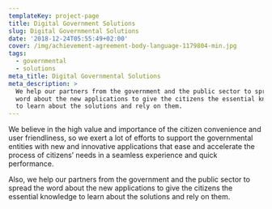 ```yaml
---
templateKey: project-page
title: Digital Government Solutions
slug: Digital Governmental Solutions
date: '2018-12-24T05:55:49+02:00'
cover: /img/achievement-agreement-body-language-1179804-min.jpg
tags:
  - governmental
  - solutions
meta_title: Digital Governmental Solutions
meta_description: >
  We help our partners from the government and the public sector to spread the
  word about the new applications to give the citizens the essential knowledge
  to learn about the solutions and rely on them.
---
```

We believe in the high value and importance of the citizen convenience and user friendliness, so we exert a lot of efforts to support the governmental entities with new and innovative applications that ease and accelerate the process of citizens’ needs in a seamless experience and quick performance.



Also, we help our partners from the government and the public sector to spread the word about the new applications to give the citizens the essential knowledge to learn about the solutions and rely on them.

